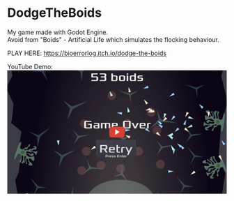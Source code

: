 # DodgeTheBoids
My game made with Godot Engine.  
Avoid from "Boids" - Artificial Life which simulates the flocking behaviour.

PLAY HERE: https://bioerrorlog.itch.io/dodge-the-boids

YouTube Demo:
[![game demo movie](./screenshots/youtube_cover.png)](https://youtu.be/hWMEfzxuFGc)